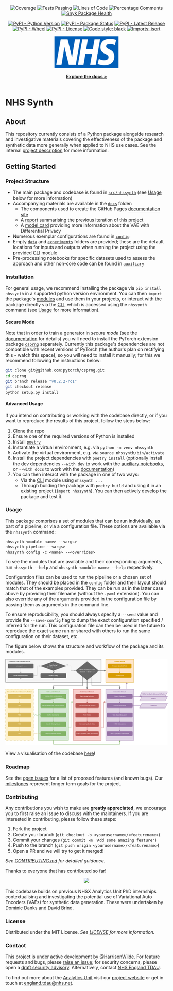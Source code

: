 <!-- PROJECT SHIELDS -->
<div align="center">

![Coverage](https://img.shields.io/endpoint?url=https://gist.githubusercontent.com/HarrisonWilde/1ab4eefed81ec381e29f7d4feb9856bc/raw/coverage.json)
![Tests Passing](https://img.shields.io/endpoint?url=https://gist.githubusercontent.com/HarrisonWilde/1ab4eefed81ec381e29f7d4feb9856bc/raw/tests.json)
![Lines of Code](https://img.shields.io/endpoint?url=https://gist.githubusercontent.com/HarrisonWilde/1ab4eefed81ec381e29f7d4feb9856bc/raw/loc.json)
![Percentage Comments](https://img.shields.io/endpoint?url=https://gist.githubusercontent.com/HarrisonWilde/1ab4eefed81ec381e29f7d4feb9856bc/raw/comments.json)
[![Snyk Package Health](https://snyk.io/advisor/python/nhssynth/badge.svg)](https://snyk.io/advisor/python/nhssynth)

</div>
<div align="center">

[![PyPI - Python Version](https://img.shields.io/pypi/pyversions/nhssynth)](https://www.python.org/downloads/release/python-3113/)
[![PyPI - Package Status](https://img.shields.io/pypi/status/nhssynth)](https://pypi.org/project/nhssynth/)
[![PyPI - Latest Release](https://img.shields.io/pypi/v/nhssynth)](https://pypi.org/project/nhssynth/)
[![PyPI - Wheel](https://img.shields.io/pypi/wheel/nhssynth)](https://pypi.org/project/nhssynth/)
[![PyPI - License](https://img.shields.io/pypi/l/nhssynth)](https://github.com/nhsx/nhssynth/blob/main/LICENSE)
[![Code style: black](https://img.shields.io/badge/code%20style-black-000000)](https://github.com/psf/black)
[![Imports: isort](https://img.shields.io/badge/%20imports-isort-%231674b1)](https://pycqa.github.io/isort/)

</div>

<!-- PROJECT LOGO -->
<div align="center">
  <a href="https://nhsx.github.io/NHSSynth">
    <img src="docs/assets/NHS.svg" alt="Logo" width="200" height="100">
  </a>
  <p align="center">
    <a href="https://nhsx.github.io/NHSSynth"><strong>Explore the docs »</strong></a>
    <br /><br />
  </p>
</div>

# NHS Synth

## About

This repository currently consists of a Python package alongside research and investigative materials covering the effectiveness of the package and synthetic data more generally when applied to NHS use cases. See the internal [project description](https://nhsx.github.io/nhsx-internship-projects/synthetic-data-exploration-vae/) for more information.

## Getting Started

### Project Structure

- The main package and codebase is found in [`src/nhssynth`](src/nhssynth/) (see [Usage](#usage) below for more information)
- Accompanying materials are available in the [`docs`](docs/) folder:
  - The components used to create the GitHub Pages [documentation site](https://nhsx.github.io/NHSSynth/)
  - A [report](docs/reports/report.pdf) summarising the previous iteration of this project
  - A [model card](docs/model_card.md) providing more information about the VAE with Differential Privacy
- Numerous exemplar configurations are found in [`config`](config/)
- Empty [`data`](data/) and [`experiments`](experiments/) folders are provided; these are the default locations for inputs and outputs when running the project using the provided [CLI](../src/nhssynth/cli/) module
- Pre-processing notebooks for specific datasets used to assess the approach and other non-core code can be found in [`auxiliary`](../auxiliary/)

### Installation

For general usage, we recommend installing the package via `pip install nhssynth` in a supported python version environment. You can then `import` the package's [modules](src/nhssynth/modules/) and use them in your projects, or interact with the package directly via the [CLI](src/nhssynth/cli/), which is accessed using the `nhssynth` command (see [Usage](#usage) for more information).

#### Secure Mode

Note that in order to train a generator in *secure mode* (see the [documentation](https://nhsx.github.io/NHSSynth/secure_mode/) for details) you will need to install the PyTorch extension package [`csprng`](https://github.com/pytorch/csprng) separately. Currently this package's dependencies are not compatible with recent versions of PyTorch (the author's plan on rectifying this - watch this space), so you will need to install it manually; for this we recommend following the instructions below:

```bash
git clone git@github.com:pytorch/csprng.git
cd csprng
git branch release "v0.2.2-rc1"
git checkout release
python setup.py install
```

#### Advanced Usage

If you intend on contributing or working with the codebase directly, or if you want to reproduce the results of this project, follow the steps below:

1. Clone the repo
2. Ensure one of the required versions of Python is installed
3. Install [`poetry`](https://python-poetry.org/docs/#installation)
4. Instantiate a virtual environment, e.g. via `python -m venv nhssynth`
3. Activate the virtual environment, e.g. via `source nhssynth/bin/activate`
4. Install the project dependencies with `poetry install` (optionally install the dev dependencies `--with dev` to work with the [auxiliary notebooks](auxiliary/), or `--with docs` to work with the [documentation](docs/))
5. You can then interact with the package in one of two ways:
    - Via the [CLI](src/nhssynth/cli/) module using `nhssynth ...`
    - Through building the package with `poetry build` and using it in an existing project (`import nhssynth`). You can then actively develop the package and test it.

### Usage

This package comprises a set of modules that can be run individually, as part of a pipeline, or via a configuration file. These options are available via the `nhssynth` command:

```
nhssynth <module name> --<args>
nhssynth pipeline --<args>
nhssynth config -c <name> --<overrides>
```

To see the modules that are available and their corresponding arguments, run `nhssynth --help` and `nhssynth <module name> --help` respectively.

Configuration files can be used to run the pipeline or a chosen set of modules. They should be placed in the [`config`](config/) folder and their layout should match that of the examples provided. They can be run as in the latter case above by providing their filename (without the `.yaml` extension). You can also override any of the arguments provided in the configuration file by passing them as arguments in the command line.

To ensure reproducibility, you should always specify a `--seed` value and provide the `--save-config` flag to dump the exact configuration specified / inferred for the run. This configuration file can then be used in the future to reproduce the exact same run or shared with others to run the same configuration on their dataset, etc.

The figure below shows the structure and workflow of the package and its modules.

![](docs/modules.png)

View a visualisation of the codebase [here](https://mango-dune-07a8b7110.1.azurestaticapps.net/?repo=nhsx%2Fnhssynth)!

### Roadmap

See the [open issues](https://github.com/nhsx/NHSSynth/issues) for a list of proposed features (and known bugs). Our [milestones](https://github.com/nhsx/NHSSynth/milestones) represent longer term goals for the project.

### Contributing

Any contributions you wish to make are **greatly appreciated**, we encourage you to first raise an issue to discuss with the maintainers. If you are interested in contributing, please follow these steps:

1. Fork the project
2. Create your branch (`git checkout -b <yourusername>/<featurename>`)
3. Commit your changes (`git commit -m 'Add some amazing feature'`)
4. Push to the branch (`git push origin <yourusername>/<featurename>`)
5. Open a PR and we will try to get it merged!

_See [CONTRIBUTING.md](./CONTRIBUTING.md) for detailed guidance._

Thanks to everyone that has contributed so far!

<div align="center">
<a href="https://github.com/nhsx/nhssynth/graphs/contributors">
  <img src="https://contrib.rocks/image?repo=nhsx/nhssynth" />
</a>
</div>

This codebase builds on previous NHSX Analytics Unit PhD internships contextualising and investigating the potential use of Variational Auto Encoders (VAEs) for synthetic data generation. These were undertaken by Dominic Danks and David Brind.

### License

Distributed under the MIT License. _See [LICENSE](./LICENSE) for more information._

### Contact

This project is under active development by [@HarrisonWilde](https://github.com/HarrisonWilde). For feature requests and bugs, please [raise an issue](https://github.com/nhsx/NHSSynth/issues/new/choose); for security concerns, please open a [draft security advisory](https://github.com/nhsx/NHSSynth/security/advisories/new). Alternatively, contact [NHS England TDAU](mailto:england.tdau@nhs.net).

To find out more about the [Analytics Unit](https://www.nhsx.nhs.uk/key-tools-and-info/nhsx-analytics-unit/) visit our [project website](https://nhsx.github.io/AnalyticsUnit/projects.html) or get in touch at [england.tdau@nhs.net](mailto:england.tdau@nhs.net).

<!-- ### Acknowledgements -->

